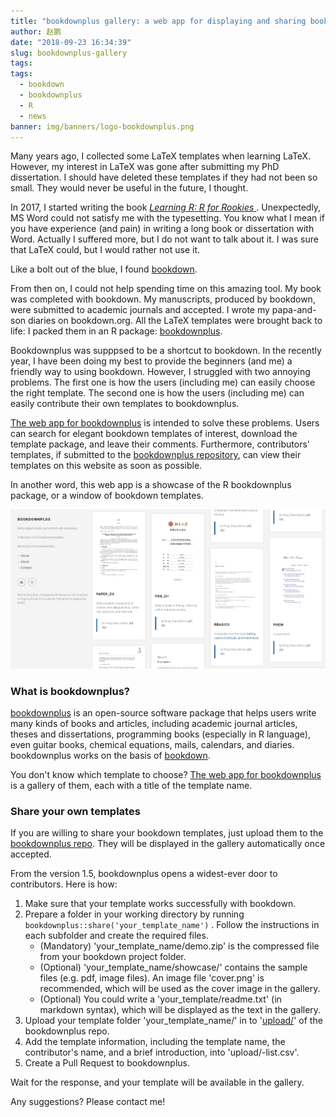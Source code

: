 ```yaml
---
title: "bookdownplus gallery: a web app for displaying and sharing bookdown templates"
author: 赵鹏
date: "2018-09-23 16:34:39"
slug: bookdownplus-gallery
tags: 
tags: 
  - bookdown
  - bookdownplus
  - R
  - news
banner: img/banners/logo-bookdownplus.png
---
```




<p>Many years ago, I collected some LaTeX templates when learning LaTeX. However, my interest in LaTeX was gone after submitting my PhD dissertation. I should have deleted these templates if they had not been so small. They would never be useful in the future, I thought.</p>

<p>In 2017, I started writing the book <a href="https://xuer.pzhao.org"> <em>Learning R: R for Rookies</em> </a>. Unexpectedly, MS Word could not satisfy me with the typesetting. You know what I mean if you have experience (and pain) in writing a long book or dissertation with Word. Actually I suffered more, but I do not want to talk about it. I was sure that LaTeX could, but I would rather not use it.</p>

<p>Like a bolt out of the blue, I found <a href="https://CRAN.R-project.org/package=bookdown">bookdown</a>.</p>

<!--more-->


<p>From then on, I could not help spending time on this amazing tool. My book was completed with bookdown. My manuscripts, produced by bookdown, were submitted to academic journals and accepted. I wrote my papa-and-son diaries on bookdown.org. All the LaTeX templates were brought back to life: I packed them in an R package: <a href="http://www.pzhao.org/en/post/bookdownplus-released/">bookdownplus</a>.</p>

<p>Bookdownplus was supppsed to be a shortcut to bookdown. In the recently year, I have been doing my best to provide the beginners (and me) a friendly way to using bookdown. However, I struggled with two annoying problems. The first one is how the users (including me) can easily choose the right template. The second one is how the users (including me) can easily contribute their own templates to bookdownplus.</p>

<p><a href="https://bookdownplus.netlify.com">The web app for bookdownplus</a>  is intended to solve these problems. Users can search for elegant bookdown templates of interest, download the template package, and leave their comments. Furthermore, contributors' templates, if submitted to the <a href="https://github.com/pzhaonet/bookdownplus">bookdownplus repository</a>, can view their templates on this website as soon as possible.</p>

<p>In another word, this web app is a showcase of the R bookdownplus package, or a window of bookdown templates.</p>

<p><a href="https://bookdownplus.netlify.com"><img src="https://github.com/pzhaonet/bookdownplus-web/raw/master/static/img/webshot.png" alt="" /><br/></a></p>

<h3>What is bookdownplus?</h3>

<p><a href="https://CRAN.R-project.org/package=bookdownplus">bookdownplus</a> is an open-source software package that helps users write many kinds of books and articles, including academic journal articles, theses and dissertations, programming books (especially in R language), even guitar books, chemical equations, mails, calendars, and diaries. bookdownplus works on the basis of <a href="https://github.com/rstudio/bookdown">bookdown</a>.</p>

<p>You don't know which template to choose? <a href="https://bookdownplus.netlify.com">The web app for bookdownplus</a>  is a gallery of them, each with a title of the template name.</p>

<h3>Share your own templates</h3>

<p>If you are willing to share your bookdown templates, just upload them to the <a href="https://github.com/pzhaonet/bookdownplus">bookdownplus repo</a>. They will be displayed in the gallery automatically once accepted.</p>

<p>From the version 1.5, bookdownplus opens a widest-ever door to contributors. Here is how:</p>

<ol>
<li>Make sure that your template works successfully with bookdown.</li>
<li>Prepare a folder in your working directory by running <code>bookdownplus::share('your_template_name')</code> . Follow the instructions in each subfolder and create the required files.

<ul>
<li>(Mandatory) 'your_template_name/demo.zip' is the compressed file from your bookdown project folder.</li>
<li>(Optional) 'your_template_name/showcase/' contains the sample files (e.g. pdf, image files). An image file 'cover.png' is recommended, which will be used as the cover image in the gallery.</li>
<li>(Optional) You could write a 'your_template/readme.txt' (in markdown syntax), which will be displayed as the text in the gallery.</li>
</ul></li>
<li>Upload your template folder 'your_template_name/' in to '<a href="https://github.com/pzhaonet/bookdownplus/tree/master/upload">upload/</a>' of the bookdownplus repo.</li>
<li>Add the template information, including the template name, the contributor's name, and a brief introduction, into 'upload/-list.csv'.</li>
<li>Create a Pull Request to bookdownplus.</li>
</ol>

<p>Wait for the response, and your template will be available in the gallery.</p>

<p>Any suggestions? Please contact me!</p>
